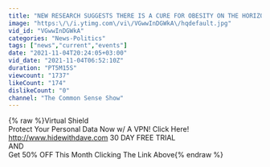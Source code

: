 ```yaml
---
title: "NEW RESEARCH SUGGESTS THERE IS A CURE FOR OBESITY ON THE HORIZON"
image: "https:\/\/i.ytimg.com\/vi\/VGwwInDGWkA\/hqdefault.jpg"
vid_id: "VGwwInDGWkA"
categories: "News-Politics"
tags: ["news","current","events"]
date: "2021-11-04T20:24:05+03:00"
vid_date: "2021-11-04T06:52:10Z"
duration: "PT5M15S"
viewcount: "1737"
likeCount: "174"
dislikeCount: "0"
channel: "The Common Sense Show"
---
```

{% raw %}Virtual Shield<br />Protect Your Personal Data Now w/ A VPN! Click Here!<br />  <a rel="nofollow" target="blank" href="http://www.hidewithdave.com">http://www.hidewithdave.com</a>      30 DAY FREE TRIAL <br />                                           AND<br />   Get 50% OFF This Month Clicking The Link Above{% endraw %}
